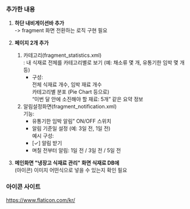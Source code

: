 ### 추가한 내용
1. **하단 내비게이션바 추가**   
   -> fragment 화면 전환하는 로직 구현 필요  
2. **페이지 2개 추가**  
   1. 카테고리(fragment_statistics.xml)  
      : 내 식재료 전체를 카테고리별로 보기 (예: 채소류 몇 개, 유통기한 임박 몇 개 등)
      * 구성:  
        전체 식재료 개수, 임박 재료 개수  
        카테고리별 분포 (Pie Chart 등으로)  
        “이번 달 안에 소진해야 할 재료: 5개” 같은 요약 정보  
   2. 알림설정화면(fragment_notification.xml)  
      기능:  
      * 유통기한 임박 알림” ON/OFF 스위치  
      * 알림 기준일 설정 (예: 3일 전, 1일 전)  
    예시 구성:  
      * [✓] 알림 받기  
      * 며칠 전부터 알림: 1일 전 / 3일 전 / 5일 전

3. **메인화면 "냉장고 식재료 관리" 화면 식재료 DB에**  
   (아이콘) 이미지 어떤식으로 넣을 수 있는지 확인 필요

### 아이콘 사이트
https://www.flaticon.com/kr/
